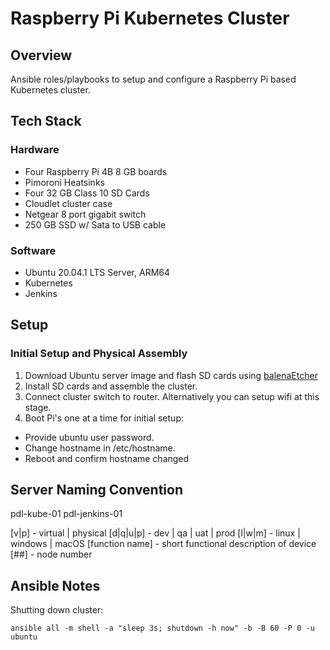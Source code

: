 # Raspberry Pi Kubernetes Cluster

## Overview

Ansible roles/playbooks to setup and configure a Raspberry Pi based Kubernetes cluster.

## Tech Stack

### Hardware

- Four Raspberry Pi 4B 8 GB boards
- Pimoroni Heatsinks
- Four 32 GB Class 10 SD Cards
- Cloudlet cluster case
- Netgear 8 port gigabit switch
- 250 GB SSD w/ Sata to USB cable

### Software

- Ubuntu 20.04.1 LTS Server, ARM64
- Kubernetes
- Jenkins

## Setup

### Initial Setup and Physical Assembly 

1. Download Ubuntu server image and flash SD cards using [balenaEtcher](https://www.balena.io/etcher/)
2. Install SD cards and assemble the cluster.
3. Connect cluster switch to router. Alternatively you can setup wifi at this stage.
4. Boot Pi's one at a time for initial setup:
  - Provide ubuntu user password.
  - Change hostname in /etc/hostname.
  - Reboot and confirm hostname changed

## Server Naming Convention

pdl-kube-01
pdl-jenkins-01

[v|p] - virtual | physical
[d|q|u|p] - dev | qa | uat | prod
[l|w|m] - linux | windows | macOS
[function name] - short functional description of device
[##] - node number

## Ansible Notes
Shutting down cluster:

    ansible all -m shell -a "sleep 3s; shutdown -h now" -b -B 60 -P 0 -u ubuntu

